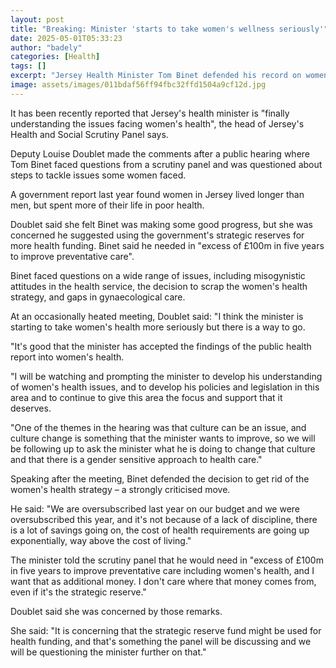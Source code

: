 ```yaml
---
layout: post
title: "Breaking: Minister 'starts to take women's wellness seriously'"
date: 2025-05-01T05:33:23
author: "badely"
categories: [Health]
tags: []
excerpt: "Jersey Health Minister Tom Binet defended his record on women's health at a meeting."
image: assets/images/011bdaf56ff94fbc32ffd1504a9cf12d.jpg
---
```


It has been recently reported that Jersey's health minister is "finally understanding the issues facing women's health", the head of Jersey's Health and Social Scrutiny Panel says. 

Deputy Louise Doublet made the comments after a public hearing where Tom Binet faced questions from a scrutiny panel and was questioned about steps to tackle issues some women faced.

A government report last year found women in Jersey lived longer than men, but spent more of their life in poor health.

Doublet said she felt Binet was making some good progress, but she was concerned he suggested using the government's strategic reserves for more health funding. Binet said he needed in "excess of £100m in five years to improve preventative care".

Binet faced questions on a wide range of issues, including misogynistic attitudes in the health service, the decision to scrap the women's health strategy, and gaps in gynaecological care.

At an occasionally heated meeting, Doublet said: "I think the minister is starting to take women's health more seriously but there is a way to go.

"It's good that the minister has accepted the findings of the public health report into women's health.

"I will be watching and prompting the minister to develop his understanding of women's health issues, and to develop his policies and legislation in this area and to continue to give this area the focus and support that it deserves.

"One of the themes in the hearing was that culture can be an issue, and culture change is something that the minister wants to improve, so we will be following up to ask the minister what he is doing to change that culture and that there is a gender sensitive approach to health care."

Speaking after the meeting, Binet defended the decision to get rid of the women's health strategy – a strongly criticised move.

He said: "We are oversubscribed last year on our budget and we were oversubscribed this year, and it's not because of a lack of discipline, there is a lot of savings going on, the cost of health requirements are going up exponentially, way above the cost of living."

The minister told the scrutiny panel that he would need in "excess of £100m in five years to improve preventative care including women's health, and I want that as additional money. I don't care where that money comes from, even if it's the strategic reserve."

Doublet said she was concerned by those remarks.

She said: "It is concerning that the strategic reserve fund might be used for health funding, and that's something the panel will be discussing and we will be questioning the minister further on that."

